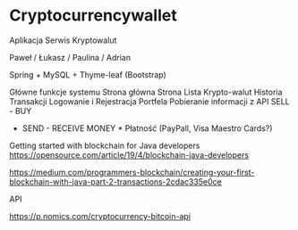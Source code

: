 # Cryptocurrencywallet

Aplikacja Serwis Kryptowalut

Paweł / Łukasz / Paulina / Adrian


Spring + MySQL + Thyme-leaf (Bootstrap)

Główne funkcje systemu
Strona główna
Strona Lista Krypto-walut
Historia Transakcji
Logowanie i Rejestracja Portfela
Pobieranie informacji z API
SELL - BUY
* SEND - RECEIVE MONEY * 
Płatność (PayPall, Visa Maestro Cards?)



Getting started with blockchain for Java developers
https://opensource.com/article/19/4/blockchain-java-developers

https://medium.com/programmers-blockchain/creating-your-first-blockchain-with-java-part-2-transactions-2cdac335e0ce


API

https://p.nomics.com/cryptocurrency-bitcoin-api
